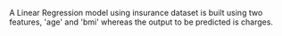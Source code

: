 A Linear Regression model using insurance dataset is built using two features, 'age' and 'bmi' whereas the output to be predicted is charges.

